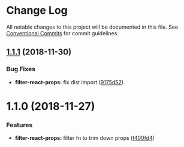 # Change Log

All notable changes to this project will be documented in this file.
See [Conventional Commits](https://conventionalcommits.org) for commit guidelines.

## [1.1.1](https://github.com/pluralsight/design-system/compare/@pluralsight/ps-design-system-filter-react-props@1.1.0...@pluralsight/ps-design-system-filter-react-props@1.1.1) (2018-11-30)


### Bug Fixes

* **filter-react-props:** fix dist import ([9175d52](https://github.com/pluralsight/design-system/commit/9175d52))





# 1.1.0 (2018-11-27)


### Features

* **filter-react-props:** filter fn to trim down props ([f400fd4](https://github.com/pluralsight/design-system/commit/f400fd4))
